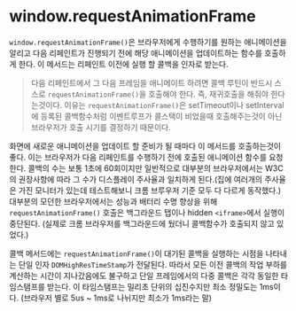 # window.requestAnimationFrame

`window.requestAnimationFrame()`은 브라우저에게 수행하기를 원하는 애니메이션을 알리고 다음 리페인트가 진행되기 전에 해당 애니메이션을 업데이트하는 함수를 호출하게 한다. 이 메서드는 리페인트 이전에 실행 할 콜백을 인자로 받는다.

> 다음 리페인트에서 그 다음 프레임을 애니메이트 하려면 콜백 루틴이 반드시 스스로 `requestAnimationFrame()`을 호출해야 한다. 즉, 재귀호출을 해줘야 한다는것이다. 이유는 `requestAnimationFrame()`은 setTimeout이나 setInterval에 등록된 콜백함수처럼 이벤트루프가 콜스택이 비었을때 호출해주는것이 아닌 브라우저가 호출 시기를 결정하기 때문이다. 

화면에 새로운 애니메이션을 업데이트 할 준비가 될 때마다 이 메서드를 호출하는것이 좋다. 이는 브라우저가 다음 리페인트를 수행하기 전에 호출된 애니메이션 함수를 요청한다. 콜백의 수는 보통 1초에 60회이지만 일반적으로 대부분의 브라우저에서는 W3C의 권장사항에 따라 그 수가 디스플레이 주사율과 일치하게 된다.(집에 여러개의 주사율은 가진 모니터가 있는데 테스트해보니 크롬 브루우저 기준 모두 다 다르게 동작했다.) 대부분의 모던한 브라우저에서는 성능과 배터리 수명 향상을 위해 `requestAnimationFrame()` 호출은 백그라운드 탭이나 hidden `<iframe>`에서 실행이 중단된다. (실제로 크롬 브라우저를 백그라운드에 뒀더니 콜백함수가 호출되지 않고 있었다.)

콜백 메서드에는 `requestAnimationFrame()`이 대기된 콜백을 실행하는 시점을 나타내는 단일 인자 `DOMHighResTimeStamp`가 전달된다. 따라서 모든 이전 콜백의 작업 부하를 계산하는 시간이 지나갔음에도 불구하고 단일 프레임에서의 다중 콜백은 각각 동일한 타임스탬프를 받는다. 이 타임스탬프는 밀리초 단위의 십진수지만 최소 정밀도는 1ms이다. (브라우저 별로 5us ~ 1ms로 나뉘지만 최소가 1ms라는 말)
